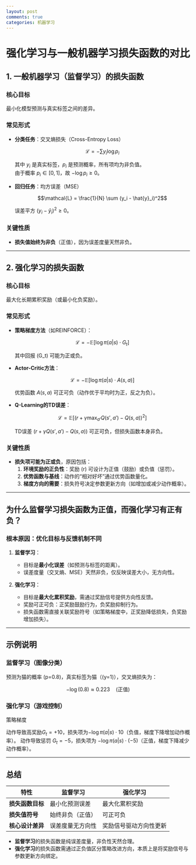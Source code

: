 ```yaml
---
layout: post
comments: true
categories: 机器学习
---
```


# 强化学习与一般机器学习损失函数的对比

## 1. 一般机器学习（监督学习）的损失函数

### 核心目标
最小化模型预测与真实标签之间的差异。

### 常见形式
- **分类任务**：交叉熵损失（Cross-Entropy Loss）

  $$\mathcal{L} = -\sum y_i \log p_i$$

  其中 $y_i$ 是真实标签，$p_i$ 是预测概率，所有项均为非负值。  
  由于概率 $p_i \in [0,1]$，故 $-\log p_i \geq 0$。

- **回归任务**：均方误差（MSE）  
  
  $$\mathcal{L} = \frac{1}{N} \sum (y_i - \hat{y}_i)^2$$
    
  误差平方 $(y_i - \hat{y}_i)^2 \geq 0$。

### 关键性质
- **损失值始终为非负**（正值），因为误差度量天然非负。

---

## 2. 强化学习的损失函数

### 核心目标
最大化长期累积奖励（或最小化负奖励）。

### 常见形式
- **策略梯度方法**（如REINFORCE）：  
  
  $$\mathcal{L} = -\mathbb{E} \left[ \log \pi(a|s) \cdot G_t \right]$$
    
  其中回报 \(G_t\) 可能为正或负。

- **Actor-Critic方法**：  
  
  $$\mathcal{L} = -\mathbb{E} \left[ \log \pi(a|s) \cdot A(s,a) \right]$$
  
  优势函数 $A(s,a)$ 可正可负（动作优于平均时为正，反之为负）。

- **Q-Learning的TD误差**：  
  
  $$\mathcal{L} = \mathbb{E} \left[ (r + \gamma \max_{a'} Q(s',a') - Q(s,a))^2 \right]$$
  
  TD误差 $(r + \gamma Q(s',a') - Q(s,a))$ 可正可负，但损失函数本身非负。

### 关键性质
- **损失项可能为正或负**，原因包括：
    1. **环境奖励的正负性**：奖励 \(r\) 可设计为正值（鼓励）或负值（惩罚）。
    2. **优势函数与基线**：动作的“相对好坏”通过优势函数量化。
    3. **梯度方向的需要**：损失符号决定参数更新方向（如增加或减少动作概率）。

---

## 为什么监督学习损失函数为正值，而强化学习有正有负？

### 根本原因：优化目标与反馈机制不同

1. **监督学习**：
    - 目标是**最小化误差**（如预测与标签的距离）。
    - 误差度量（交叉熵、MSE）天然非负，仅反映误差大小，无方向性。

2. **强化学习**：
    - 目标是**最大化累积奖励**，需通过奖励信号提供方向性反馈。
    - 奖励可正可负：正奖励鼓励行为，负奖励抑制行为。
    - 损失函数需直接关联奖励符号（如策略梯度中，正奖励降低损失，负奖励增加损失）。

---

## 示例说明

### 监督学习（图像分类）

预测为猫的概率 \(p=0.8\)，真实标签为猫（\(y=1\)），交叉熵损失为：  
  
 $$-\log(0.8) \approx 0.223 \quad (\text{正值})$$

### 强化学习（游戏控制）

策略梯度

动作导致高奖励$G_t=+10$，损失项为$-\log \pi(a|s) \cdot 10$（负值，梯度下降增加动作概率）。
动作导致惩罚 $G_t = -5$，损失项为 $-\log \pi(a|s) \cdot (-5)$（正值，梯度下降减少动作概率）。

---

## 总结

| **特性**               | **监督学习**                  | **强化学习**                  |
|-----------------------|-----------------------------|-----------------------------|
| **损失函数目标**       | 最小化预测误差               | 最大化累积奖励               |
| **损失值符号**         | 始终非负（正值）             | 可正可负                     |
| **核心设计差异**       | 误差度量无方向性             | 奖励信号驱动方向性更新       |

- **监督学习**的损失函数是纯误差度量，非负性天然合理。
- **强化学习**的损失函数需通过正负值区分策略改进方向，本质上是将奖励信号与参数更新方向绑定。